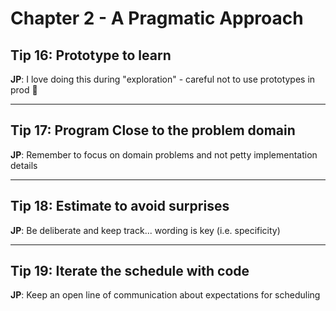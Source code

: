 # Chapter 2 - A Pragmatic Approach

## Tip 16: Prototype to learn

__JP__: I love doing this during "exploration" - careful not to use prototypes in prod 👀

---

## Tip 17: Program Close to the problem domain

__JP__: Remember to focus on domain problems and not petty implementation details

---

## Tip 18: Estimate to avoid surprises

__JP__: Be deliberate and keep track... wording is key (i.e. specificity)

---

## Tip 19: Iterate the schedule with code

__JP__: Keep an open line of communication about expectations for scheduling
